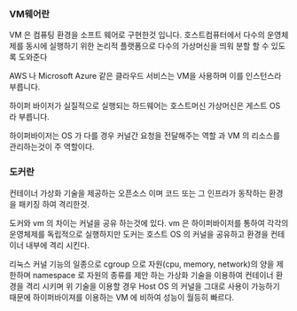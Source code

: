 ### VM웨어란

VM 은 컴퓨팅 환경을 소프트 웨어로 구현한것 입니다.
호스트컴퓨터에서 다수의 운영체제를 동시에 실행하기 위한 논리적 플랫폼으로 다수의 가상머신을 띄워 분할 할 수 있도록 도와준다

AWS 나 Microsoft Azure 같은 클라우드 서비스는 VM을 사용하며 이를 인스턴스라 부릅니다.

하이퍼 바이저가 실질적으로 실행되는 하드웨어는 호스트머신 가상머신은 게스트 OS 라 부릅니다.

하이퍼바이저는 OS 가 다를 경우 커널간 요청을 전달해주는 역할 과 VM 의 리소스를 관리하는것이 주 역할이다.

### 도커란

컨테이너 가상화 기술을 제공하는 오픈소스 이며 코드 또는 그 인프라가 동작하는 환경을 패키징 하여 격리한것.

도커와 vm 의 차이는 커널을 공유 하는것에 있다. vm 은 하이퍼바이저를 통하여 각각의 운영체제를 독립적으로 실행하지만
도커는 호스트 OS 의 커널을 공유하고 환경을 컨테이너 내부에 격리 시킨다.

리눅스 커널 기능의 일종으로 cgroup 으로 자원(cpu, memory, network)의 양을 제한하며 namespace 로 자원의 종류를 제안 하는 가상화 기술을 이용하여
컨테이너 환경을 격리 시키며 위 기술을 이용할 경우 Host OS 의 커널을 그대로 사용이 가능하기 때문에 하이퍼바이져를 이용하는
VM 에 비하여 성능이 월등히 빠르다.
